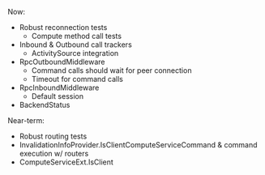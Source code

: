Now:
- Robust reconnection tests
  - Compute method call tests
- Inbound & Outbound call trackers
  - ActivitySource integration
- RpcOutboundMiddleware
  - Command calls should wait for peer connection
  - Timeout for command calls
- RpcInboundMiddleware
    - Default session
- BackendStatus 

Near-term:
- Robust routing tests
- InvalidationInfoProvider.IsClientComputeServiceCommand & command execution w/ routers
- ComputeServiceExt.IsClient
